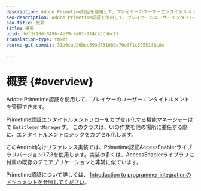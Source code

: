 ```yaml
---
description: Adobe Primetime認証を使用して、プレイヤーのユーザーエンタイトルメントを管理できます。
seo-description: Adobe Primetime認証を使用して、プレイヤーのユーザーエンタイトルメントを管理できます。
seo-title: 概要
title: 概要
uuid: defd718d-849b-4e79-8e0f-114c43c5bcf7
translation-type: tm+mt
source-git-commit: 31b6cad26bcc393d731080a70eff1c59551f1c8e

---
```



# 概要 {#overview}

Adobe Primetime認証を使用して、プレイヤーのユーザーエンタイトルメントを管理できます。

Primetime認証エンタイトルメントフローをカプセル化する機能マネージャーはで `EntitlementManager`す。 このクラスは、UIの作業を他の場所に委任する際に、エンタイトルメントロジックをカプセル化します。

このAndroid向けリファレンス実装では、Primetime認証AccessEnablerライブラリバージョン1.7.3を使用します。実装の多くは、AccessEnablerライブラリに付属の既存のデモアプリケーションと非常に似ています。

Primetime認証について詳しくは、 [Introduction to programmer integrationのドキュメントを参照してください](https://tve.helpdocsonline.com/introduction-to-programmer-integration)。

